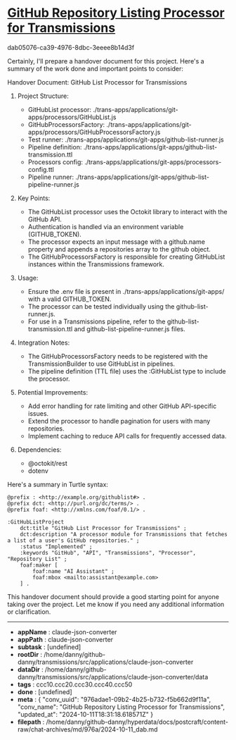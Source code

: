 # [GitHub Repository Listing Processor for Transmissions](https://claude.ai/chat/976adae1-09b2-4b25-b732-f5b662d9f11a)

dab05076-ca39-4976-8dbc-3eeee8b14d3f

 Certainly, I'll prepare a handover document for this project. Here's a summary of the work done and important points to consider:

Handover Document: GitHub List Processor for Transmissions

1. Project Structure:
   - GitHubList processor: ./trans-apps/applications/git-apps/processors/GitHubList.js
   - GitHubProcessorsFactory: ./trans-apps/applications/git-apps/processors/GitHubProcessorsFactory.js
   - Test runner: ./trans-apps/applications/git-apps/github-list-runner.js
   - Pipeline definition: ./trans-apps/applications/git-apps/github-list-transmission.ttl
   - Processors config: ./trans-apps/applications/git-apps/processors-config.ttl
   - Pipeline runner: ./trans-apps/applications/git-apps/github-list-pipeline-runner.js

2. Key Points:
   - The GitHubList processor uses the Octokit library to interact with the GitHub API.
   - Authentication is handled via an environment variable (GITHUB_TOKEN).
   - The processor expects an input message with a github.name property and appends a repositories array to the github object.
   - The GitHubProcessorsFactory is responsible for creating GitHubList instances within the Transmissions framework.

3. Usage:
   - Ensure the .env file is present in ./trans-apps/applications/git-apps/ with a valid GITHUB_TOKEN.
   - The processor can be tested individually using the github-list-runner.js.
   - For use in a Transmissions pipeline, refer to the github-list-transmission.ttl and github-list-pipeline-runner.js files.

4. Integration Notes:
   - The GitHubProcessorsFactory needs to be registered with the TransmissionBuilder to use GitHubList in pipelines.
   - The pipeline definition (TTL file) uses the :GitHubList type to include the processor.

5. Potential Improvements:
   - Add error handling for rate limiting and other GitHub API-specific issues.
   - Extend the processor to handle pagination for users with many repositories.
   - Implement caching to reduce API calls for frequently accessed data.

6. Dependencies:
   - @octokit/rest
   - dotenv

Here's a summary in Turtle syntax:

```turtle
@prefix : <http://example.org/githublist#> .
@prefix dct: <http://purl.org/dc/terms/> .
@prefix foaf: <http://xmlns.com/foaf/0.1/> .

:GitHubListProject
    dct:title "GitHub List Processor for Transmissions" ;
    dct:description "A processor module for Transmissions that fetches a list of a user's GitHub repositories." ;
    :status "Implemented" ;
    :keywords "GitHub", "API", "Transmissions", "Processor", "Repository List" ;
    foaf:maker [
        foaf:name "AI Assistant" ;
        foaf:mbox <mailto:assistant@example.com>
    ] .
```

This handover document should provide a good starting point for anyone taking over the project. Let me know if you need any additional information or clarification.

---

* **appName** : claude-json-converter
* **appPath** : claude-json-converter
* **subtask** : [undefined]
* **rootDir** : /home/danny/github-danny/transmissions/src/applications/claude-json-converter
* **dataDir** : /home/danny/github-danny/transmissions/src/applications/claude-json-converter/data
* **tags** : ccc10.ccc20.ccc30.ccc40.ccc50
* **done** : [undefined]
* **meta** : {
  "conv_uuid": "976adae1-09b2-4b25-b732-f5b662d9f11a",
  "conv_name": "GitHub Repository Listing Processor for Transmissions",
  "updated_at": "2024-10-11T18:31:18.618571Z"
}
* **filepath** : /home/danny/github-danny/hyperdata/docs/postcraft/content-raw/chat-archives/md/976a/2024-10-11_dab.md